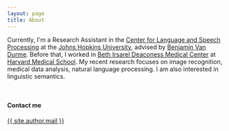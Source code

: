 ```yaml
---
layout: page
title: About
---
```

<!-- 
<p class="message">
  Hey there! This page is included as an example. Feel free to customize it for your own use upon downloading. Carry on!
</p>
 -->


Currently, I'm a Research Assistant in the [Center for Language and Speech Processing](http://www.https://www.clsp.jhu.edu/) at the [Johns Hopkins University](https://www.jhu.edu/), advised by [Benjamin Van Durme](http://www.cs.jhu.edu/~vandurme/). Before that, I worked in [Beth Irsarel Deaconess Medical Center](https://www.bidmc.org/) at [Harvard Medical School](https://hms.harvard.edu/). 
My recent research focuses on image recognition, medical data analysis, natural language processing. I am also interested in linguistic semantics.

<br>

#### Contact me
[{{ site.author.mail }}](mailto:{{site.author.mail}})
